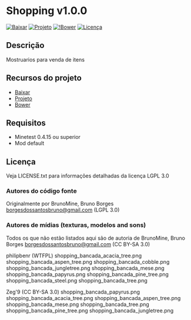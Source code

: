 # Shopping v1.0.0

[![Baixar](https://img.shields.io/badge/Baixar-v1.0.0-green.svg)](https://github.com/BrunoMine/shopping/archive/v1.0.0.zip)
[![Projeto](https://img.shields.io/badge/Git-Projeto-green.svg)](https://github.com/BrunoMine/shopping)
[![!Bower](https://img.shields.io/badge/Bower-Projeto-green.svg)](https://minetest-bower.herokuapp.com/mods/shopping)
[![Licença](https://img.shields.io/badge/Licença-LGPL_v3.0-blue.svg)](https://github.com/BrunoMine/shopping/blob/master/LICENSE)

## Descrição
Mostruarios para venda de itens

## Recursos do projeto

* [Baixar](https://github.com/BrunoMine/shopping/archive/v1.0.0.zip)
* [Projeto](https://github.com/BrunoMine/shopping)
* [Bower](https://minetest-bower.herokuapp.com/mods/shopping)

## Requisitos

* Minetest 0.4.15 ou superior
* Mod default

## Licença
Veja LICENSE.txt para informações detalhadas da licença LGPL 3.0

### Autores do código fonte
Originalmente por BrunoMine, Bruno Borges <borgesdossantosbruno@gmail.com> (LGPL 3.0)

### Autores de mídias (texturas, modelos and sons)

Todos os que não estão listados aqui são de autoria de
BrunoMine, Bruno Borges <borgesdossantosbruno@gmail.com> (CC BY-SA 3.0)

philipbenr (WTFPL) 
	shopping_bancada_acacia_tree.png
	shopping_bancada_aspen_tree.png
	shopping_bancada_cobble.png
	shopping_bancada_jungletree.png
	shopping_bancada_mese.png
	shopping_bancada_papyrus.png
	shopping_bancada_pine_tree.png
	shopping_bancada_steel.png
	shopping_bancada_tree.png

Zeg'9 (CC BY-SA 3.0)
	shopping_bancada_papyrus.png
	shopping_bancada_acacia_tree.png
	shopping_bancada_aspen_tree.png
	shopping_bancada_mese.png
	shopping_bancada_tree.png
	shopping_bancada_pine_tree.png
	shopping_bancada_jungletree.png

